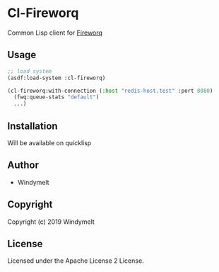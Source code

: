# Cl-Fireworq

Common Lisp client for [Fireworq](https://github.com/fireworq/fireworq)

## Usage

```lisp
;; load system
(asdf:load-system :cl-fireworq)

(cl-fireworq:with-connection (:host "redis-host.test" :port 8080)
  (fwq:queue-stats "default")
  ...)
```

## Installation

Will be available on quicklisp

## Author

* Windymelt

## Copyright

Copyright (c) 2019 Windymelt

## License

Licensed under the Apache License 2 License.
